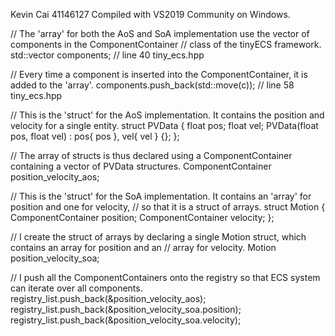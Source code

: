 Kevin Cai
41146127
Compiled with VS2019 Community on Windows.

// The 'array' for both the AoS and SoA implementation use the vector of components in the ComponentContainer
// class of the tinyECS framework.
	std::vector<Component> components; // line 40 tiny_ecs.hpp

// Every time a component is inserted into the ComponentContainer, it is added to the 'array'.
	components.push_back(std::move(c)); // line 58 tiny_ecs.hpp

// This is the 'struct' for the AoS implementation. It contains the position and velocity for a single entity.
	struct PVData {
		float pos;
		float vel;
		PVData(float pos, float vel) : pos{ pos }, vel{ vel } {};
	};

// The array of structs is thus declared using a ComponentContainer containing a vector of PVData structures.
	ComponentContainer<PVData> position_velocity_aos;

// This is the 'struct' for the SoA implementation. It contains an 'array' for position and one for velocity, 
// so that it is a struct of arrays.
	struct Motion {
		ComponentContainer<float> position;
		ComponentContainer<float> velocity;
	};

// I create the struct of arrays by declaring a single Motion struct, which contains an array for position and an
// array for velocity.
	Motion position_velocity_soa;

// I push all the ComponentContainers onto the registry so that ECS system can iterate over all components.
	registry_list.push_back(&position_velocity_aos);
	registry_list.push_back(&position_velocity_soa.position);
	registry_list.push_back(&position_velocity_soa.velocity);